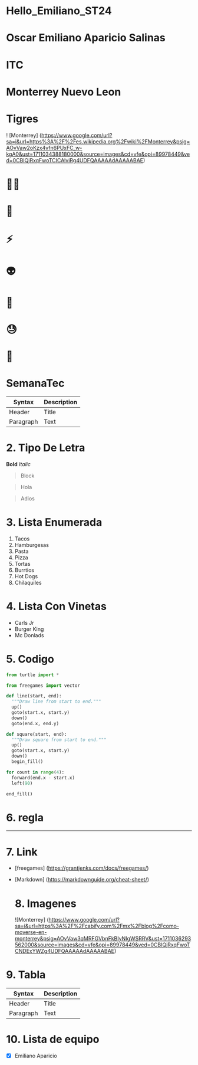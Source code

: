 # Hello_Emiliano_ST24 

# Oscar Emiliano Aparicio Salinas

# ITC

# Monterrey Nuevo Leon

# Tigres

! [Monterrey] (https://www.google.com/url?sa=i&url=https%3A%2F%2Fes.wikipedia.org%2Fwiki%2FMonterrey&psig=AOvVaw2oKzx4vfn6PUxFC_w-kgA0&ust=1711034388180000&source=images&cd=vfe&opi=89978449&ved=0CBIQjRxqFwoTCICAlviRg4UDFQAAAAAdAAAAABAE)

# 🧟‍♂️
# 🦓
# ⚡
# 👽
# 🐳
# 😓
# 🥇

# **SemanaTec**

| Syntax | Description |
| ---------- | ---------- |
| Header | Title |
| Paragraph | Text |

# 2. Tipo De Letra

**Bold**
*Italic*

>Block


>Hola


>Adios
>

# 3. Lista Enumerada

1. Tacos
2. Hamburgesas
3. Pasta
4. Pizza
5. Tortas
6. Burrtios
7. Hot Dogs
8. Chilaquiles

# 4. Lista Con Vinetas

- Carls Jr
- Burger King
- Mc Donlads

# 5. Codigo

```python
from turtle import *

from freegames import vector

def line(start, end):
  """Draw line from start to end."""
  up()
  goto(start.x, start.y)
  down()
  goto(end.x, end.y)

def square(start, end):
  """Draw square from start to end."""
  up()
  goto(start.x, start.y)
  down()
  begin_fill()

for count in range(4):
  forward(end.x - start.x)
  left(90)

end_fill()
```

# 6. regla
---

# 7. Link

- [freegames] (https://grantjenks.com/docs/freegames/)
- [Markdown] (https://markdownguide.org/cheat-sheet/)

  # 8. Imagenes

  ![Monterrey] (https://www.google.com/url?sa=i&url=https%3A%2F%2Fcabify.com%2Fmx%2Fblog%2Fcomo-moverse-en-monterrey&psig=AOvVaw3qMRFGVbnFkBIyNIgWSRRV&ust=1711036293562000&source=images&cd=vfe&opi=89978449&ved=0CBIQjRxqFwoTCNDExYWZg4UDFQAAAAAdAAAAABAE)

# 9. Tabla

| Syntax | Description |
| ---------- | ---------- |
| Header | Title |
| Paragraph | Text |

# 10. Lista de equipo

- [X] Emiliano Aparicio




